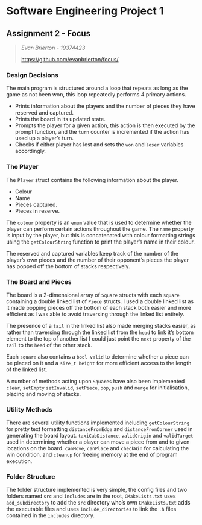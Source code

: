 # Software Engineering Project 1

## Assignment 2 - Focus

>  *Evan Brierton - 19374423*
>
> https://github.com/evanbrierton/focus/

### Design Decisions

The main program is structured around a loop that repeats as long as the game as not been won, this loop repeatedly performs 4 primary actions.

* Prints information about the players and the number of pieces they have reserved and captured.
* Prints the board in its updated state.
* Prompts the player for a given action, this action is then executed by the prompt function, and the `turn` counter is incremented if the action has used up a player’s turn.
* Checks if either player has lost and sets the `won` and `loser` variables accordingly.

### The Player

The `Player` struct contains the following information about the player.

- Colour
- Name
- Pieces captured.
- Pieces in reserve.

The `colour` property is an `enum` value that is used to determine whether the player can perform certain actions throughout the game. The `name` property is input by the player, but this is concatenated with colour formatting strings using the `getColourString` function to print the player’s name in their colour.

The reserved and captured variables keep track of the number of the player’s own pieces and the number of their opponent’s pieces the player has popped off the bottom of stacks respectively.

### The Board and Pieces

The board is a 2-dimensional array of `Square` structs with each `square` containing a double linked list of `Piece` structs. I used a double linked list as it made popping pieces off the bottom of each stack both easier and more efficient as I was able to avoid traversing through the linked list entirely.

The presence of a `tail` in the linked list also made merging stacks easier, as rather than traversing through the linked list from the `head` to link it’s bottom element to the top of another list I could just point the `next` property of the `tail` to the `head` of the other stack.

Each `square` also contains a `bool valid` to determine whether a piece can be placed on it and a `size_t height` for more efficient access to the length of the linked list.

A number of methods acting upon `Squares` have also been implemented `clear`, `setEmpty` `setInvalid`, `setPiece`, `pop`, `push` and `merge` for initialisation, placing and moving of stacks.

### Utility Methods

There are several utility functions implemented including `getColourString` for pretty text formatting `distanceFromEdge` and `distanceFromCorner` used in generating the board layout. `taxiCabDistance`, `validOrigin` and `validTarget` used in determining whether a player can move a piece from and to given locations on the board. `canMove`, `canPlace` and `checkWin` for calculating the win condition, and `cleanup` for freeing memory at the end of program execution.

### Folder Structure

The folder structure implemented is very simple, the config files and two folders named `src` and `includes` are in the root, `CMakeLists.txt` uses `add_subdirectory` to add the `src` directory who’s own `CMakeLists.txt` adds the executable files and uses `include_directories` to link the `.h` files contained in the `includes` directory.

 